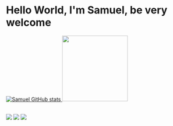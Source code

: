 # Hello World, I'm Samuel, be very welcome



<table>
 <a href="https://github.com/nyoutaaaa">
    
  ![Samuel GitHub stats](https://github-readme-stats.vercel.app/api?username=nyoutaaa&theme=tokyonight&include_all_commits=true&count_private=true)</h3>
 <img height="180em" src="https://github-readme-stats.vercel.app/api/top-langs/?username=nyoutaaa&layout=compact&langs_count=6&theme=tokyonight"/>
</table>

<div>
  <a href="https://www.instagram.com/samuelvsouza_/" target="_blank"><img src="https://img.shields.io/badge/-Instagram-%23E4405F?style=for-the-badge&logo=instagram&logoColor=white" target="_blank"></a>
  <a href = "mailto: contato@sovega.pro"><img src="https://img.shields.io/badge/-Gmail-%23333?style=for-the-badge&logo=gmail&logoColor=white" target="_blank"></a>
  <a href="https://www.linkedin.com/in/samuelvsouza/" target="_blank"><img src="https://img.shields.io/badge/-LinkedIn-%230077B5?style=for-the-badge&logo=linkedin&logoColor=white" target="_blank"></a> 
</div>
